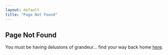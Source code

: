 ```yaml
---
layout: default
title: "Page Not Found"
---
```


Page Not Found
--------------

You must be having delusions of grandeur... find your way back home [here](/).
